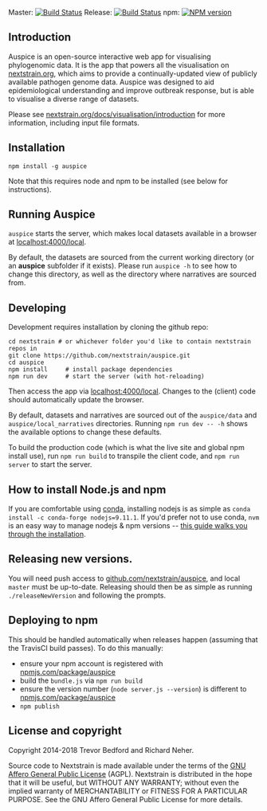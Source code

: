 Master: [![Build Status](https://travis-ci.com/nextstrain/auspice.svg?branch=master)](https://travis-ci.com/nextstrain/auspice)
Release: [![Build Status](https://travis-ci.com/nextstrain/auspice.svg?branch=release)](https://travis-ci.com/nextstrain/auspice)
npm: [![NPM version](https://img.shields.io/npm/v/auspice.svg?style=flat-square)](https://www.npmjs.com/package/auspice)


## Introduction

Auspice is an open-source interactive web app for visualising phylogenomic data.
It is the app that powers all the visualisation on [nextstrain.org](https://nextstrain.org), which aims to provide a continually-updated view of publicly available pathogen genome data.
Auspice was designed to aid epidemiological understanding and improve outbreak response, but is able to visualise a diverse range of datasets.


Please see [nextstrain.org/docs/visualisation/introduction](https://nextstrain.org/docs/visualisation/introduction) for more information, including input file formats.


## Installation

```
npm install -g auspice
```

Note that this requires node and npm to be installed (see below for instructions).

## Running Auspice

`auspice` starts the server, which makes local datasets available in a browser at  [localhost:4000/local](http://localhost:4000/local).

By default, the datasets are sourced from the current working directory (or an **auspice** subfolder if it exists). Please run `auspice -h` to see how to change this directory, as well as the directory where narratives are sourced from.


## Developing

Development requires installation by cloning the github repo:

```
cd nextstrain # or whichever folder you'd like to contain nextstrain repos in
git clone https://github.com/nextstrain/auspice.git
cd auspice
npm install     # install package dependencies
npm run dev     # start the server (with hot-reloading)
```

Then access the app via [localhost:4000/local](http://localhost:4000/local).
Changes to the (client) code should automatically update the browser.

By default, datasets and narratives are sourced out of the `auspice/data` and `auspice/local_narratives` directories. Running `npm run dev -- -h` shows the available options to change these defaults.

To build the production code (which is what the live site and global npm install use), run `npm run build` to transpile the client code, and `npm run server` to start the server.


## How to install Node.js and npm
If you are comfortable using [conda](https://bioconda.github.io/), installing nodejs is as simple as `conda install -c conda-forge nodejs=9.11.1`.
If you'd prefer not to use conda, `nvm` is an easy way to manage nodejs & npm versions -- [this guide walks you through the installation](https://nodesource.com/blog/installing-node-js-tutorial-using-nvm-on-mac-os-x-and-ubuntu/).


## Releasing new versions.
You will need push access to [github.com/nextstrain/auspice](http://github.com/nextstrain/auspice), and local `master` must be up-to-date.
Releasing should then be as simple as running `./releaseNewVersion` and following the prompts.


## Deploying to npm
This should be handled automatically when releases happen (assuming that the TravisCI build passes).
To do this manually:
* ensure your npm account is registered with [npmjs.com/package/auspice](https://www.npmjs.com/package/auspice)
* build the `bundle.js` via `npm run build`
* ensure the version number (`node server.js --version`) is different to [npmjs.com/package/auspice](https://www.npmjs.com/package/auspice)
* `npm publish`


## License and copyright
Copyright 2014-2018 Trevor Bedford and Richard Neher.

Source code to Nextstrain is made available under the terms of the [GNU Affero General Public License](LICENSE.txt) (AGPL). Nextstrain is distributed in the hope that it will be useful, but WITHOUT ANY WARRANTY; without even the implied warranty of MERCHANTABILITY or FITNESS FOR A PARTICULAR PURPOSE.  See the GNU Affero General Public License for more details.
